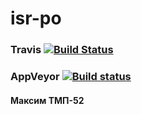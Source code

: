 # isr-po
### Travis [![Build Status](https://travis-ci.org/maximus2000/world.svg?branch=master)](https://travis-ci.org/maximus2000/world)
### AppVeyor [![Build status](https://ci.appveyor.com/api/projects/status/t0nt8895ac62wqrn?svg=true)](https://ci.appveyor.com/project/plmr0/isr-po)
#### Максим ТМП-52
